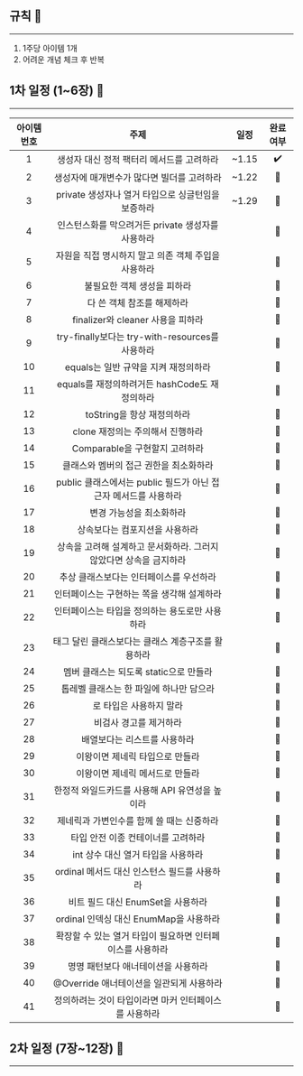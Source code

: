 ## 규칙 🐨 

------

1. 1주당 아이템 1개
2. 어려운 개념 체크 후 반복



## 1차 일정 (1~6장) 🐨 

---
| 아이템 번호 |                             주제                             | 일정  | 완료여부 |
| :---------: | :----------------------------------------------------------: | :---: | :------: |
|      1      |          생성자 대신 정적 팩터리 메서드를 고려하라           | ~1.15 |    ✔️     |
|      2      |          생성자에 매개변수가 많다면 빌더를 고려하라          | ~1.22 |    🔐     |
|      3      |      private 생성자나 열거 타입으로 싱글턴임을 보증하라      | ~1.29 |    🔐     |
|      4      |      인스턴스화를 막으려거든 private 생성자를 사용하라       |       |    🔐     |
|      5      |     자원을 직접 명시하지 말고 의존 객체 주입을 사용하라      |       |    🔐     |
|      6      |                 불필요한 객체 생성을 피하라                  |       |    🔐     |
|      7      |                  다 쓴 객체 참조를 해제하라                  |       |    🔐     |
|      8      |              finalizer와 cleaner 사용을 피하라               |       |    🔐     |
|      9      |       try-finally보다는 try-with-resources를 사용하라        |       |    🔐     |
|     10      |             equals는 일반 규약을 지켜 재정의하라             |       |    🔐     |
|     11      |        equals를 재정의하려거든 hashCode도 재정의하라         |       |    🔐     |
|     12      |                  toString을 항상 재정의하라                  |       |    🔐     |
|     13      |               clone 재정의는 주의해서 진행하라               |       |    🔐     |
|     14      |                Comparable을 구현할지 고려하라                |       |    🔐     |
|     15      |            클래스와 멤버의 접근 권한을 최소화하라            |       |    🔐     |
|     16      | public 클래스에서는 public 필드가 아닌 접근자 메서드를 사용하라 |       |    🔐     |
|     17      |                   변경 가능성을 최소화하라                   |       |    🔐     |
|     18      |                상속보다는 컴포지션을 사용하라                |       |    🔐     |
|     19      | 상속을 고려해 설계하고 문서화하라. 그러지 않았다면 상속을 금지하라 |       |    🔐     |
|     20      |           추상 클래스보다는 인터페이스를 우선하라            |       |    🔐     |
|     21      |          인터페이스는 구현하는 쪽을 생각해 설계하라          |       |    🔐     |
|     22      |        인터페이스는 타입을 정의하는 용도로만 사용하라        |       |    🔐     |
|     23      |      태그 달린 클래스보다는 클래스 계층구조를 활용하라       |       |    🔐     |
|     24      |            멤버 클래스는 되도록 static으로 만들라            |       |    🔐     |
|     25      |           톱레벨 클래스는 한 파일에 하나만 담으라            |       |    🔐     |
|     26      |                   로 타입은 사용하지 말라                    |       |    🔐     |
|     27      |                    비검사 경고를 제거하라                    |       |    🔐     |
|     28      |                 배열보다는 리스트를 사용하라                 |       |    🔐     |
|     29      |               이왕이면 제네릭 타입으로 만들라                |       |    🔐     |
|     30      |               이왕이면 제네릭 메서드로 만들라                |       |    🔐     |
|     31      |        한정적 와일드카드를 사용해 API 유연성을 높이라        |       |    🔐     |
|     32      |          제네릭과 가변인수를 함께 쓸 때는 신중하라           |       |    🔐     |
|     33      |              타입 안전 이종 컨테이너를 고려하라              |       |    🔐     |
|     34      |              int 상수 대신 열거 타입을 사용하라              |       |    🔐     |
|     35      |         ordinal 메서드 대신 인스턴스 필드를 사용하라         |       |    🔐     |
|     36      |              비트 필드 대신 EnumSet을 사용하라               |       |    🔐     |
|     37      |            ordinal 인덱싱 대신 EnumMap을 사용하라            |       |    🔐     |
|     38      |  확장할 수 있는 열거 타입이 필요하면 인터페이스를 사용하라   |       |    🔐     |
|     39      |             명명 패턴보다 애너테이션을 사용하라              |       |    🔐     |
|     40      |           @Override 애너테이션을 일관되게 사용하라           |       |    🔐     |
|     41      |    정의하려는 것이 타입이라면 마커 인터페이스를 사용하라     |       |    🔐     |



## 2차 일정 (7장~12장) 🐨 

------

